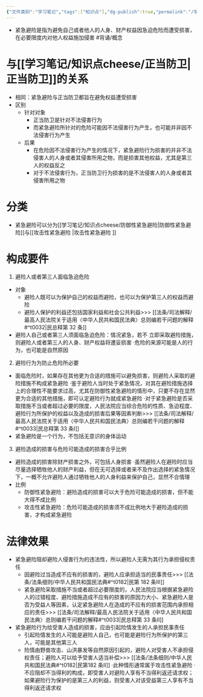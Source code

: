 ```yaml
---
{"文件类别":"学习笔记","tags":["知识点"],"dg-publish":true,"permalink":"/学习笔记/知识点cheese/紧急避险/","dgPassFrontmatter":true,"created":"2024-09-17T15:35:22.363+08:00","updated":"2024-09-17T15:55:45.313+08:00"}
---
```


- 紧急避险是指为避免自己或者他人的人身、财产权益因急迫危险而遭受损害，在必要限度内对他⼈权益施加侵害 #背诵/概念 
# 与[[学习笔记/知识点cheese/正当防卫\|正当防卫]]的关系
- 相同：紧急避险与正当防卫都旨在避免权益遭受损害
- 区别
	- 针对对象
		- 正当防卫是针对不法侵害行为
		- 而紧急避险所针对的危险可能因不法侵害行为产生，也可能并非因不法侵害行为产生
	- 后果
		- 在危险因不法侵害行为产生的情况下，紧急避险行为损害的并非不法侵害人的人身或者其侵害所用之物，而是损害其他权益，尤其是第三人的权益反之
		- 对于不法侵害行为，正当防卫行为损害的是不法侵害人的人身或者其侵害所用之物
# 分类
- 紧急避险可以分为[[学习笔记/知识点cheese/防御性紧急避险\|防御性紧急避险]]与[[攻击性紧急避险 \|攻击性紧急避险 ]]
# 构成要件
1. 避险人或者第三人面临急迫危险
- 对象
	- 避险人既可以为保护自己的权益而避险，也可以为保护第三人的权益而避险
	- 避险人保护的利益还包括国家利益和社会公共利益>>> [[法条/司法解释/最高人民法院关于适用〈中华人民共和国民法典〉总则编若干问题的解释#^t0032\|民总释第 32 条]]
- 避险人自己或者第三人须面临急迫危险：情况紧急，若不 立即采取避险措施，则避险人或者第三人的人身、财产权益将遭妥损害
·危险的来源可能是人的行为，也可能是自然原因
2. 避险行为为防止危险所必要
- 面临危险时，如果存在其他更为合适的措施可以避免损害，则避险人采取的避险措施不构成紧急避险
·鉴于避险⼈当时处于紧急情况，对其在避险措施选择上的合理性不能要求过高，尤其在防御性紧急避险的情形中，只要不存在显然更为合适的其他措施，即可认定避险行为就成紧急避险
·对于紧急避险是否采取措施不当或者超过必要的限度，人民法院应当综合危险的性质、急迫程度、避险行为所保护的权益以及造成的损害后果等因素判断>>> [[法条/司法解释/最高人民法院关于适用〈中华人民共和国民法典〉总则编若干问题的解释#^t0033\|民总释第 33 条Ⅰ]]
- 紧急避险是一个行为，不包括无意识的身体运动
3. 避险造成的损害与危险可能造成的损害合乎比例
- 避险造成的损害除财产损害之外，可包括人身损害
·虽然避险人在避险时应当尽量选择牺牲他人的财产利益，但在无可选择或者来不及作出选择的紧急情况下，一概不允许避险人通过牺牲他人的人身利益来保护自己，显然不合情理
- 比例
	- 防御性紧急避险：避险造成的损害可以大于危险可能造成的损害，但不能大得不成比例
	- 攻击性紧急避险：危险可能造成的损害须不成比例地大于避险造成的损害，才构成紧急避险
# 法律效果
- 紧急避险阻却避险人侵害行为的违法性，所以避险人无需为其行为承担侵权责任
	- 因避险过当造成不应有的损害的，避险⼈应承担适当的民事责任>>> [[法条/法条细则/中华人民共和国民法典#^t0182\|民第 182 条Ⅲ]]
	- 紧急避险采取措施不当或者超过必要限度的，人民法院应当根据紧急避险人的过错程度、避险措施造成不应有的损害的原因力大小、紧急避险人是否为受益人等因素，认定紧急避险人在造成的不应有的损害范围内承担相应的责任>>> [[法条/司法解释/最高人民法院关于适用〈中华人民共和国民法典〉总则编若干问题的解释#^t0033\|民总释第 33 条Ⅱ]]
- 紧急避险行为给受害人造成的损害，应由引起险情发生的人承担民事责任
	- 引起险情发生的人可能是避险人自己，也可能是避险行为所保护的第三人，可能是其他第三人
	- 险情由野兽攻击、山洪暴发等自然原因引起的，避险人对受害人不承担侵权责任；避险人可以给予受害人适当补偿>>> [[法条/法条细则/中华人民共和国民法典#^t0182\|民第182 条Ⅱ]]
	·此种情形通常属于攻击性紧急避险
	·不应阻却不当得利的构成，即受害人对避险人享有不当得利返还请求权；如果避险行为保护的是第三人的利益，则受害人对该受益第三人享有不当得利返还请求权